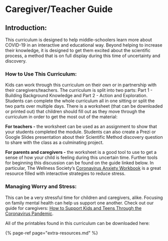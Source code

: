 # Caregiver/Teacher Guide

## **Introduction:**

This curriculum is designed to help middle-schoolers learn more about COVID-19 in an interactive and educational way. Beyond helping to increase their knowledge, it is designed to get them excited about the scientific process, a method that is on full display during this time of uncertainty and discovery.

### **How to Use This Curriculum:**

Kids can work through this curriculum on their own or in partnership with their caregivers/teachers. The curriculum is split into two parts: Part 1 - Building Background Knowledge and Part 2 - Action and Exploration. Students can complete the whole curriculum all in one sitting or split the two parts over multiple days. There is a worksheet \(that can be downloaded or printed out\) that children should fill out as they move through the curriculum in order to get the most out of the material:

**For teachers -** the worksheet can be used as an assignment to show that your students completed the module. Students can also create a Prezi or Google Slides presentation about their Scientific Method discovery question to share with the class as a culminating project. 

**For parents and caregivers -** the worksheet is a good tool to use to get a sense of how your child is feeling during this uncertain time. Further tools for beginning this discussion can be found on the guide linked below. In particular, The Wellness Society’s [Coronavirus Anxiety Workbook](https://thewellnesssociety.org/wp-content/uploads/2020/04/Coronavirus-Anxiety-Workbook.pdf) is a great resource filled with interactive strategies to reduce stress. 

### **Managing Worry and Stress:**

This can be a very stressful time for children and caregivers, alike. Focusing on family mental health can help us support one another. Check out our guide for caregivers: [How to Support Kids and Teens Through the Coronavirus Pandemic](https://docs.google.com/document/d/1Gk4AFH69cDUF8p3FcYbHUEstYWWOb5XkkULfJ0wrCsM/edit). 

All of the printables found in this curriculum can be downloaded here:

{% page-ref page="extra-resources.md" %}



